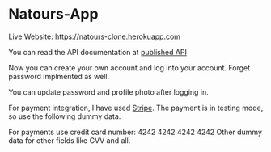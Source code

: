 # Natours-App

Live Website: https://natours-clone.herokuapp.com

You can read the API documentation at [published API](https://documenter.getpostman.com/view/11750601/TzRVf6M5)

Now you can create your own account and log into your account.
Forget password implmented as well.

You can update password and profile photo after logging in.

For payment integration, I have used [Stripe](stripe.com). The payment is in testing mode, so use the following dummy data.

For payments use credit card number: 4242 4242 4242 4242
Other dummy data for other fields like CVV and all.